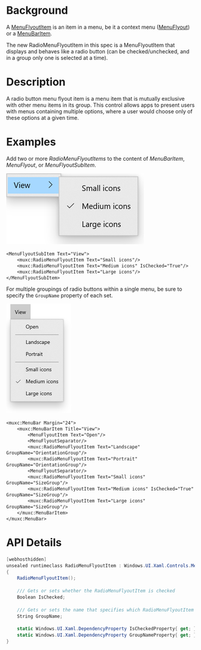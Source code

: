 # Background
A [MenuFlyoutItem](https://docs.microsoft.com/uwp/api/Windows.UI.Xaml.Controls.MenuFlyoutItem) is an item
in a menu, be it a context menu ([MenuFlyout](https://docs.microsoft.com/uwp/api/Windows.UI.Xaml.Controls.MenuFlyout))
or a [MenuBarItem](https://docs.microsoft.com/uwp/api/Windows.UI.Xaml.Controls.MenuBarItem).

The new RadioMenuFlyoutItem in this spec is a MenuFlyoutItem that displays and behaves like a radio button
(can be checked/unchecked, and in a group only one is selected at a time).

# Description
A radio button menu flyout item is a menu item that is mutually exclusive with other menu items in its group. 
This control allows apps to present users with menus containing multiple options, where a user would choose only of these options at a given time.


# Examples

Add two or more *RadioMenuFlyoutItems* to the content of *MenuBarItem*, *MenuFlyout*, or *MenuFlyoutSubItem*.

![Three radio menu flyout items in a View goup that allow a user to select the size of icons](RadioMenuFlyoutItems.png)

````Xaml
<MenuFlyoutSubItem Text="View">
    <muxc:RadioMenuFlyoutItem Text="Small icons"/>
    <muxc:RadioMenuFlyoutItem Text="Medium icons" IsChecked="True"/>
    <muxc:RadioMenuFlyoutItem Text="Large icons"/>
</MenuFlyoutSubItem>
````


For multiple groupings of radio buttons within a single menu, be sure to specify the `GroupName` property of each set.

![Two groups of radio menu flyout items within a View menu bar item](RadioMenuFlyoutItems2.png)

````Xaml
<muxc:MenuBar Margin="24">
    <muxc:MenuBarItem Title="View">
        <MenuFlyoutItem Text="Open"/>
        <MenuFlyoutSeparator/>
        <muxc:RadioMenuFlyoutItem Text="Landscape" GroupName="OrientationGroup"/>
        <muxc:RadioMenuFlyoutItem Text="Portrait" GroupName="OrientationGroup"/>
        <MenuFlyoutSeparator/>
        <muxc:RadioMenuFlyoutItem Text="Small icons" GroupName="SizeGroup"/>
        <muxc:RadioMenuFlyoutItem Text="Medium icons" IsChecked="True" GroupName="SizeGroup"/>
        <muxc:RadioMenuFlyoutItem Text="Large icons" GroupName="SizeGroup"/>
    </muxc:MenuBarItem>
</muxc:MenuBar>
````

# API Details
````c#
[webhosthidden]
unsealed runtimeclass RadioMenuFlyoutItem : Windows.UI.Xaml.Controls.MenuFlyoutItem
{
    RadioMenuFlyoutItem();

    /// Gets or sets whether the RadioMenuFlyoutItem is checked
    Boolean IsChecked;
    
    /// Gets or sets the name that specifies which RadioMenuFlyoutItem controls are mutually exclusive
    String GroupName;

    static Windows.UI.Xaml.DependencyProperty IsCheckedProperty{ get; };
    static Windows.UI.Xaml.DependencyProperty GroupNameProperty{ get; };
}
````
